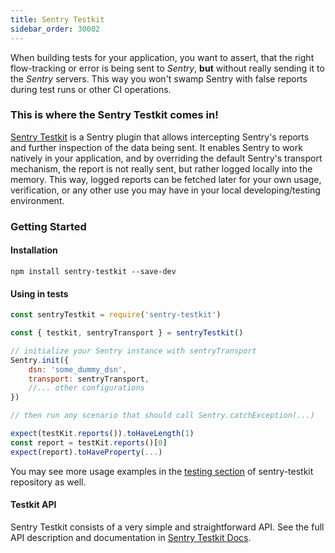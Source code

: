 ```yaml
---
title: Sentry Testkit
sidebar_order: 30002
---
```


When building tests for your application, you want to assert, that the right flow-tracking or error is being sent to *Sentry*, **but** without really sending it to the *Sentry* servers. This way you won't swamp Sentry with false reports during test runs or other CI operations.

### This is where the Sentry Testkit comes in!
[Sentry Testkit](https://wix.github.io/sentry-testkit/) is a Sentry plugin that allows intercepting Sentry's reports and further inspection of the data being sent. It enables Sentry to work natively in your application, and by overriding the default Sentry's transport mechanism, the report is not really sent, but rather logged locally into the memory. This way, logged reports can be fetched later for your own usage, verification, or any other use you may have in your local developing/testing environment.

### Getting Started
#### Installation
```
npm install sentry-testkit --save-dev
```

#### Using in tests
```javascript
const sentryTestkit = require('sentry-testkit')

const { testkit, sentryTransport } = sentryTestkit()

// initialize your Sentry instance with sentryTransport
Sentry.init({
    dsn: 'some_dummy_dsn',
    transport: sentryTransport,
    //... other configurations
})

// then run any scenario that should call Sentry.catchException(...)

expect(testKit.reports()).toHaveLength(1)
const report = testKit.reports()[0]
expect(report).toHaveProperty(...)
```

You may see more usage examples in the [testing section](https://github.com/wix/sentry-testkit/tree/master/test) of sentry-testkit repository as well.

#### Testkit API
Sentry Testkit consists of a very simple and straightforward API.
See the full API description and documentation in [Sentry Testkit Docs](https://wix.github.io/sentry-testkit/).
